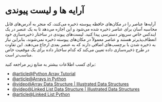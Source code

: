 # آرایه ها و لیست پیوندی

آرایه‌ها عناصر را در مکان‌های حافظه پیوسته ذخیره می‌کنند، که منجر به آدرس‌های قابل محاسبه آسان برای عناصر ذخیره شده می‌شود و این اجازه می‌دهد تا به یک عنصر در یک ایندکس خاص سریع‌تر دسترسی پیدا کنید. لیست‌های پیوندی در ساختار ذخیره‌سازی خود انعطاف‌پذیرتر هستند و عناصر معمولاً در مکان‌های پیوسته ذخیره نمی‌شوند، بنابراین نیاز به ذخیره شدن با برچسب‌های اضافی دارند که به عنصر بعدی ارجاع می‌دهند. این تفاوت در طرح ذخیره‌سازی داده تعیین می‌کند که کدام ساختار داده برای یک موقعیت خاص مناسب‌تر است.

برای کسب اطلاعات بیشتر به منابع زیر مراجعه کنید:

- [@article@Python Array Tutorial](https://www.freecodecamp.org/news/python-array-tutorial-define-index-methods/)
- [@article@Arrays in Python](https://www.edureka.co/blog/arrays-in-python/)
- [@video@Array Data Structure | Illustrated Data Structures](https://www.youtube.com/watch?v=QJNwK2uJyGs)
- [@video@Linked List Data Structure | Illustrated Data Structures](https://www.youtube.com/watch?v=odW9FU8jPRQ)
- [@article@Linked List Python](https://realpython.com/linked-lists-python/)
